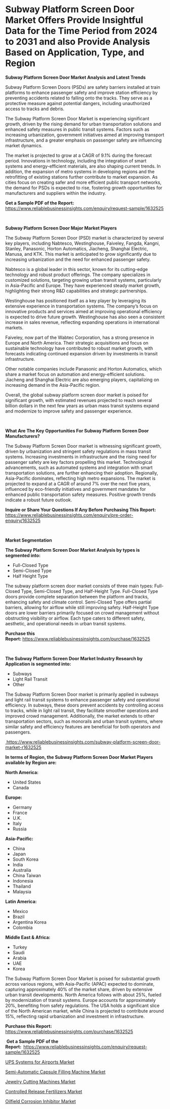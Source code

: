 <p><h1>Subway Platform Screen Door Market Offers Provide Insightful Data for the Time Period from 2024 to 2031 and also Provide Analysis Based on Application, Type, and Region</h1></p><p><strong>Subway Platform Screen Door Market Analysis and Latest Trends</strong></p>
<p><p>Subway Platform Screen Doors (PSDs) are safety barriers installed at train platforms to enhance passenger safety and improve station efficiency by preventing accidents related to falling onto the tracks. They serve as a protective measure against potential dangers, including unauthorized access to tracks and debris.</p><p>The Subway Platform Screen Door Market is experiencing significant growth, driven by the rising demand for urban transportation solutions and enhanced safety measures in public transit systems. Factors such as increasing urbanization, government initiatives aimed at improving transport infrastructure, and a greater emphasis on passenger safety are influencing market dynamics.</p><p>The market is projected to grow at a CAGR of 9.1% during the forecast period. Innovations in technology, including the integration of smart systems and energy-efficient materials, are also shaping current trends. In addition, the expansion of metro systems in developing regions and the retrofitting of existing stations further contribute to market expansion. As cities focus on creating safer and more efficient public transport networks, the demand for PSDs is expected to rise, fostering growth opportunities for manufacturers and suppliers within the industry.</p></p>
<p><strong>Get a Sample PDF of the Report:&nbsp;</strong> <a href="https://www.reliablebusinessinsights.com/enquiry/request-sample/1632525?utm_campaign=118&utm_medium=2&utm_source=Github&utm_content=ia&utm_term=27102024&utm_id=subway-platform-screen-door">https://www.reliablebusinessinsights.com/enquiry/request-sample/1632525</a></p>
<p>&nbsp;</p>
<p><strong>Subway Platform Screen Door Major Market Players</strong></p>
<p><p>The Subway Platform Screen Door (PSD) market is characterized by several key players, including Nabtesco, Westinghouse, Faiveley, Fangda, Kangni, Stanley, Panasonic, Horton Automatics, Jiacheng, Shanghai Electric, Manusa, and KTK. This market is anticipated to grow significantly due to increasing urbanization and the need for enhanced passenger safety.</p><p>Nabtesco is a global leader in this sector, known for its cutting-edge technology and robust product offerings. The company specializes in customized solutions, targeting growing urban transit systems, particularly in Asia-Pacific and Europe. They have experienced steady market growth, highlighting their strong R&D capabilities and strategic partnerships.</p><p>Westinghouse has positioned itself as a key player by leveraging its extensive experience in transportation systems. The company’s focus on innovative products and services aimed at improving operational efficiency is expected to drive future growth. Westinghouse has also seen a consistent increase in sales revenue, reflecting expanding operations in international markets.</p><p>Faiveley, now part of the Wabtec Corporation, has a strong presence in Europe and North America. Their strategic acquisitions and focus on sustainable technology have contributed to robust market growth, with forecasts indicating continued expansion driven by investments in transit infrastructure.</p><p>Other notable companies include Panasonic and Horton Automatics, which share a market focus on automation and energy-efficient solutions. Jiacheng and Shanghai Electric are also emerging players, capitalizing on increasing demand in the Asia-Pacific region.</p><p>Overall, the global subway platform screen door market is poised for significant growth, with estimated revenues projected to reach several billion dollars in the next few years as urban mass transit systems expand and modernize to improve safety and passenger experience.</p></p>
<p>&nbsp;</p>
<p><strong>What Are The Key Opportunities For Subway Platform Screen Door Manufacturers?</strong></p>
<p><p>The Subway Platform Screen Door market is witnessing significant growth, driven by urbanization and stringent safety regulations in mass transit systems. Increasing investments in infrastructure and the rising need for passenger safety are key factors propelling this market. Technological advancements, such as automated systems and integration with smart transportation solutions, are further enhancing their adoption. Regionally, Asia-Pacific dominates, reflecting high metro expansions. The market is projected to expand at a CAGR of around 7% over the next five years, influenced by eco-friendly initiatives and government mandates for enhanced public transportation safety measures. Positive growth trends indicate a robust future outlook.</p></p>
<p><strong>Inquire or Share Your Questions If Any Before Purchasing This Report:</strong> <a href="https://www.reliablebusinessinsights.com/enquiry/pre-order-enquiry/1632525?utm_campaign=118&utm_medium=2&utm_source=Github&utm_content=ia&utm_term=27102024&utm_id=subway-platform-screen-door">https://www.reliablebusinessinsights.com/enquiry/pre-order-enquiry/1632525</a></p>
<p>&nbsp;</p>
<p><strong>Market Segmentation</strong></p>
<p><strong>The Subway Platform Screen Door Market Analysis by types is segmented into:</strong></p>
<p><ul><li>Full-Closed Type</li><li>Semi-Closed Type</li><li>Half Height Type</li></ul></p>
<p><p>The subway platform screen door market consists of three main types: Full-Closed Type, Semi-Closed Type, and Half-Height Type. Full-Closed Type doors provide complete separation between the platform and tracks, enhancing safety and climate control. Semi-Closed Type offers partial barriers, allowing for airflow while still improving safety. Half-Height Type doors are lower barriers primarily focused on crowd management without obstructing visibility or airflow. Each type caters to different safety, aesthetic, and operational needs in urban transit systems.</p></p>
<p><strong>Purchase this Report:&nbsp;</strong><a href="https://www.reliablebusinessinsights.com/purchase/1632525?utm_campaign=118&utm_medium=2&utm_source=Github&utm_content=ia&utm_term=27102024&utm_id=subway-platform-screen-door">https://www.reliablebusinessinsights.com/purchase/1632525</a></p>
<p>&nbsp;</p>
<p><strong>The Subway Platform Screen Door Market Industry Research by Application is segmented into:</strong></p>
<p><ul><li>Subways</li><li>Light Rail Transit</li><li>Other</li></ul></p>
<p><p>The Subway Platform Screen Door market is primarily applied in subways and light rail transit systems to enhance passenger safety and operational efficiency. In subways, these doors prevent accidents by controlling access to tracks, while in light rail transit, they facilitate smoother operations and improved crowd management. Additionally, the market extends to other transportation sectors, such as monorails and urban transit systems, where similar safety and efficiency features are beneficial for both operators and passengers.</p></p>
<p><a href="https://www.reliablebusinessinsights.com/subway-platform-screen-door-market-r1632525?utm_campaign=118&utm_medium=2&utm_source=Github&utm_content=ia&utm_term=27102024&utm_id=subway-platform-screen-door">&nbsp;https://www.reliablebusinessinsights.com/subway-platform-screen-door-market-r1632525</a></p>
<p><strong>In terms of Region, the Subway Platform Screen Door Market Players available by Region are:</strong></p>
<p>
    <p> <strong> North America: </strong>
        <ul>
            <li>United States</li>
            <li>Canada</li>
        </ul>
        </p> 
    <p> <strong> Europe: </strong>
        <ul>
            <li>Germany</li>
            <li>France</li>
            <li>U.K.</li>
            <li>Italy</li>
            <li>Russia</li>
        </ul>
        </p> 
    <p> <strong> Asia-Pacific: </strong>
        <ul>
            <li>China</li>
            <li>Japan</li>
            <li>South Korea</li>
            <li>India</li>
            <li>Australia</li>
            <li>China Taiwan</li>
            <li>Indonesia</li>
            <li>Thailand</li>
            <li>Malaysia</li>
        </ul>
        </p> 
    <p> <strong> Latin America: </strong>
        <ul>
            <li>Mexico</li>
            <li>Brazil</li>
            <li>Argentina Korea</li>
            <li>Colombia</li>
        </ul>
        </p> 
    <p> <strong> Middle East & Africa: </strong>
        <ul>
            <li>Turkey</li>
            <li>Saudi</li>
            <li>Arabia</li>
            <li>UAE</li>
            <li>Korea</li>
        </ul>
    </p>
    </p>
<p><p>The Subway Platform Screen Door Market is poised for substantial growth across various regions, with Asia-Pacific (APAC) expected to dominate, capturing approximately 40% of the market share, driven by extensive urban transit developments. North America follows with about 25%, fueled by modernization of transit systems. Europe accounts for approximately 20%, benefiting from safety regulations. The USA holds a significant slice of the North American market, while China is projected to contribute around 15%, reflecting rapid urbanization and investment in infrastructure.</p></p>
<p><strong>Purchase this Report: </strong><a href="https://www.reliablebusinessinsights.com/purchase/1632525?utm_campaign=118&utm_medium=2&utm_source=Github&utm_content=ia&utm_term=27102024&utm_id=subway-platform-screen-door">https://www.reliablebusinessinsights.com/purchase/1632525</a></p>
<p>&nbsp;<strong>Get a Sample PDF of the Report:&nbsp;&nbsp;</strong><a href="https://www.reliablebusinessinsights.com/enquiry/request-sample/1632525?utm_campaign=118&utm_medium=2&utm_source=Github&utm_content=ia&utm_term=27102024&utm_id=subway-platform-screen-door">https://www.reliablebusinessinsights.com/enquiry/request-sample/1632525</a></p>
<p><strong></strong></p>
<p><p><a href="https://issuu.com/reportprime-2/docs/ups-systems-for-airports-market-size-2030.pptx?utm_campaign=118&utm_medium=2&utm_source=Github&utm_content=ia&utm_term=27102024&utm_id=subway-platform-screen-door">UPS Systems for Airports Market</a></p><p><a href="https://github.com/avilarotedlowkog/Market-Research-Report-List-1/blob/main/semi-automatic-capsule-filling-machine-market.md?utm_campaign=118&utm_medium=2&utm_source=Github&utm_content=ia&utm_term=27102024&utm_id=subway-platform-screen-door">Semi-Automatic Capsule Filling Machine Market</a></p><p><a href="https://github.com/fadrijbtavist/Market-Research-Report-List-1/blob/main/jewelry-cutting-machines-market.md?utm_campaign=118&utm_medium=2&utm_source=Github&utm_content=ia&utm_term=27102024&utm_id=subway-platform-screen-door">Jewelry Cutting Machines Market</a></p><p><a href="https://www.linkedin.com/pulse/controlled-release-fertilizers-spectrum-usage-patterns-sector-6wqme?utm_campaign=118&utm_medium=2&utm_source=Github&utm_content=ia&utm_term=27102024&utm_id=subway-platform-screen-door">Controlled Release Fertilizers Market</a></p><p><a href="https://www.linkedin.com/pulse/global-oilfield-corrosion-inhibitor-market-landscape-future-dcqye?utm_campaign=118&utm_medium=2&utm_source=Github&utm_content=ia&utm_term=27102024&utm_id=subway-platform-screen-door">Oilfield Corrosion Inhibitor Market</a></p></p>